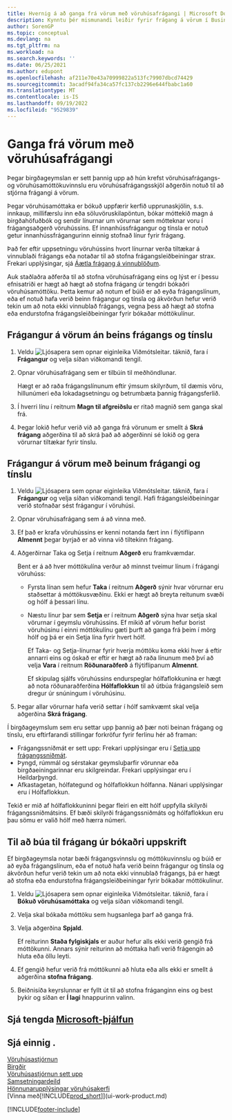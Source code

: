 ```yaml
---
title: Hvernig á að ganga frá vörum með vöruhúsafrágangi | Microsoft Docs
description: Kynntu þér mismunandi leiðir fyrir frágang á vörum í Business Central með eftirfarandi frágangsverkum vöruhússins.
author: SorenGP
ms.topic: conceptual
ms.devlang: na
ms.tgt_pltfrm: na
ms.workload: na
ms.search.keywords: ''
ms.date: 06/25/2021
ms.author: edupont
ms.openlocfilehash: af211e70e43a70999822a513fc79907dbcd74429
ms.sourcegitcommit: 3acadf94fa34ca57fc137cb2296e644fbabc1a60
ms.translationtype: MT
ms.contentlocale: is-IS
ms.lasthandoff: 09/19/2022
ms.locfileid: "9529839"
---
```

# <a name="put-items-away-with-warehouse-put-aways"></a>Ganga frá vörum með vöruhúsafrágangi

Þegar birgðageymslan er sett þannig upp að hún krefst vöruhúsafrágangs- og vöruhúsamóttökuvinnslu eru vöruhúsafrágangsskjöl aðgerðin notuð til að stjórna frágangi á vörum.  

Þegar vöruhúsamóttaka er bókuð uppfærir kerfið upprunaskjölin, s.s. innkaup, millifærslu inn eða söluvöruskilapöntun, bókar móttekið magn á birgðahöfuðbók og sendir línurnar um vörurnar sem mótteknar voru í frágangsaðgerð vöruhússins. Ef innanhússfrágangur og tínsla er notuð getur innanhússfrágangurinn einnig stofnað línur fyrir frágang.  

Það fer eftir uppsetningu vöruhússins hvort línurnar verða tiltækar á vinnublaði frágangs eða notaðar til að stofna frágangsleiðbeiningar strax. Frekari upplýsingar, sjá [Áætla frágang á vinnublöðum](warehouse-how-to-plan-put-aways-in-worksheets.md).  

Auk staðlaðra aðferða til að stofna vöruhúsafrágang eins og lýst er í þessu efnisatriði er hægt að hægt að stofna frágang úr tengdri bókaðri vöruhúsamóttöku. Þetta kemur að notum ef búið er að eyða frágangslínum, eða ef notuð hafa verið beinn frágangur og tínsla og ákvörðun hefur verið tekin um að nota ekki vinnublað frágangs, vegna þess að hægt að stofna eða endurstofna frágangsleiðbeiningar fyrir bókaðar móttökulínur.  

## <a name="to-put-items-away-without-directed-put-away-and-pick"></a>Frágangur á vörum án beins frágangs og tínslu

1.  Veldu ![Ljósapera sem opnar eiginleika Viðmótsleitar.](media/ui-search/search_small.png "Segðu mér hvað þú vilt gera") táknið, fara í **Frágangur** og velja síðan viðkomandi tengil.  
2.  Opnar vöruhúsafrágang sem er tilbúin til meðhöndlunar.  

    Hægt er að raða frágangslínunum eftir ýmsum skilyrðum, til dæmis vöru, hillunúmeri eða lokadagsetningu og betrumbæta þannig frágangsferlið.  
3.  Í hverri línu í reitnum **Magn til afgreiðslu** er ritað magnið sem ganga skal frá.  
4.  Þegar lokið hefur verið við að ganga frá vörunum er smellt á **Skrá frágang** aðgerðina til að skrá það að aðgerðinni sé lokið og gera vörurnar tiltækar fyrir tínslu.  

## <a name="to-put-items-away-with-directed-put-away-and-pick"></a>Frágangur á vörum með beinum frágangi og tínslu

1.  Veldu ![Ljósapera sem opnar eiginleika Viðmótsleitar.](media/ui-search/search_small.png "Segðu mér hvað þú vilt gera") táknið, fara í **Frágangur** og velja síðan viðkomandi tengil.
    Hafi frágangsleiðbeiningar verið stofnaðar sést frágangur í vöruhúsi.  
2.  Opnar vöruhúsafrágang sem á að vinna með.  
3.  Ef það er krafa vöruhússins er kenni notanda fært inn í flýtiflipann **Almennt** þegar byrjað er að vinna við tiltekinn frágang.  
4.  Aðgerðirnar Taka og Setja í reitnum **Aðgerð** eru framkvæmdar.  

    Bent er á að hver móttökulína verður að minnst tveimur línum í frágangi vöruhúss:  

    -   Fyrsta línan sem hefur **Taka** í reitnum **Aðgerð** sýnir hvar vörurnar eru staðsettar á móttökusvæðinu. Ekki er hægt að breyta reitunum svæði og hólf á þessari línu.  
    -   Næstu línur þar sem **Setja** er í reitnum **Aðgerð** sýna hvar setja skal vörurnar í geymslu vöruhússins. Ef mikið af vörum hefur borist vöruhúsinu í einni móttökulínu gæti þurft að ganga frá þeim í mörg hólf og þá er ein Setja lína fyrir hvert hólf.  

        Ef Taka- og Setja-línurnar fyrir hverja móttöku koma ekki hver á eftir annarri eins og óskað er eftir er hægt að raða línunum með því að velja **Vara** í reitnum **Röðunaraðferð** á flýtiflipanum **Almennt**.  

        Ef skipulag sjálfs vöruhússins endurspeglar hólfaflokkunina er hægt að nota röðunaraðferðina **Hólfaflokkun** til að útbúa frágangsleið sem dregur úr snúningum í vöruhúsinu.  

5.  Þegar allar vörurnar hafa verið settar í hólf samkvæmt skal velja aðgerðina **Skrá frágang**.  

Í birgðageymslum sem eru settar upp þannig að þær noti beinan frágang og tínslu, eru eftirfarandi stillingar forkröfur fyrir ferlinu hér að framan:  

- Frágangssniðmát er sett upp: Frekari upplýsingar eru í [Setja upp frágangssniðmát](warehouse-how-to-set-up-put-away-templates.md).  
- Þyngd, rúmmál og sérstakar geymsluþarfir vörunnar eða birgðaeiningarinnar eru skilgreindar. Frekari upplýsingar eru í Heildarþyngd.  
- Afkastagetan, hólfategund og hólfaflokkun hólfanna. Nánari upplýsingar eru í Hólfaflokkun.  

Tekið er mið af hólfaflokkuninni þegar fleiri en eitt hólf uppfylla skilyrði frágangssniðmátsins. Ef bæði skilyrði frágangssniðmáts og hólfaflokkun eru þau sömu er valið hólf með hærra númeri.

## <a name="to-create-a-put-away-from-a-posted-receipt"></a>Til að búa til frágang úr bókaðri uppskrift

 Ef birgðageymsla notar bæði frágangsvinnslu og móttökuvinnslu og búið er að eyða frágangslínum, eða ef notuð hafa verið beinn frágangur og tínsla og ákvörðun hefur verið tekin um að nota ekki vinnublað frágangs, þá er hægt að stofna eða endurstofna frágangsleiðbeiningar fyrir bókaðar móttökulínur.

1.  Veldu ![Ljósapera sem opnar eiginleika Viðmótsleitar.](media/ui-search/search_small.png "Segðu mér hvað þú vilt gera") táknið, fara í **Bókuð vöruhúsamóttaka** og velja síðan viðkomandi tengil.  
2.  Velja skal bókaða móttöku sem hugsanlega þarf að ganga frá.  
3.  Velja aðgerðina **Spjald**.  

    Ef reiturinn **Staða fylgiskjals** er auður hefur alls ekki verið gengið frá móttökunni. Annars sýnir reiturinn að móttaka hafi verið frágengin að hluta eða öllu leyti.  

4.  Ef gengið hefur verið frá móttökunni að hluta eða alls ekki er smellt á aðgerðina **stofna frágang**.  
5.  Beiðnisíða keyrslunnar er fyllt út til að stofna fráganginn eins og best þykir og síðan er **Í lagi** hnappurinn valinn.  

## <a name="see-related-microsoft-training"></a>Sjá tengda [Microsoft-þjálfun](/training/modules/receive-put-away-items/)

## <a name="see-also"></a>Sjá einnig .

[Vöruhúsastjórnun](warehouse-manage-warehouse.md)  
[Birgðir](inventory-manage-inventory.md)  
[Vöruhúsastjórnun sett upp](warehouse-setup-warehouse.md)  
[Samsetningardeild](assembly-assemble-items.md)  
[Hönnunarupplýsingar vöruhúsakerfi](design-details-warehouse-management.md)  
[Vinna með[!INCLUDE[prod_short](includes/prod_short.md)]](ui-work-product.md)


[!INCLUDE[footer-include](includes/footer-banner.md)]
